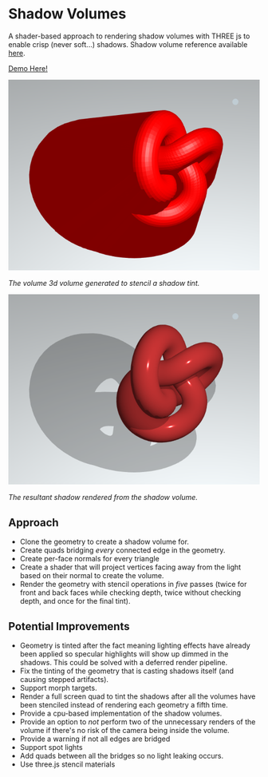 # Shadow Volumes

A shader-based approach to rendering shadow volumes with THREE js to enable crisp (never soft...) shadows. Shadow volume reference available [here](http://nuclear.mutantstargoat.com/articles/volume_shadows_tutorial_nuclear.pdf).

[Demo Here!](https://gkjohnson.github.io/threejs-sandbox/shadow-volumes/index.html)

![](./docs/visible-volume.png)

_The volume 3d volume generated to stencil a shadow tint._

![](./docs/shadow-volume.png)

_The resultant shadow rendered from the shadow volume._

## Approach

- Clone the geometry to create a shadow volume for.
- Create quads bridging _every_ connected edge in the geometry.
- Create per-face normals for every triangle
- Create a shader that will project vertices facing away from the light based on their normal to create the volume.
- Render the geometry with stencil operations in _five_ passes (twice for front and back faces while checking depth, twice without checking depth, and once for the final tint).

## Potential Improvements
- Geometry is tinted after the fact meaning lighting effects have already been applied so specular highlights will show up dimmed in the shadows. This could be solved with a deferred render pipeline.
- Fix the tinting of the geometry that is casting shadows itself (and causing stepped artifacts).
- Support morph targets.
- Render a full screen quad to tint the shadows after all the volumes have been stenciled instead of rendering each geometry a fifth time.
- Provide a cpu-based implementation of the shadow volumes.
- Provide an option to _not_ perform two of the unnecessary renders of the volume if there's no risk of the camera being inside the volume.
- Provide a warning if not all edges are bridged
- Support spot lights
- Add quads between all the bridges so no light leaking occurs.
- Use three.js stencil materials
